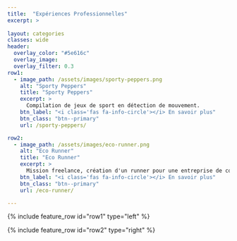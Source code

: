```yaml
---
title:  "Expériences Professionnelles"
excerpt: >
  
layout: categories
classes: wide
header:
  overlay_color: "#5e616c"
  overlay_image: 
  overlay_filter: 0.3
row1:
  - image_path: /assets/images/sporty-peppers.png
    alt: "Sporty Peppers"
    title: "Sporty Peppers"
    excerpt: >
      Compilation de jeux de sport en détection de mouvement.
    btn_label: "<i class='fas fa-info-circle'></i> En savoir plus"
    btn_class: "btn--primary"
    url: /sporty-peppers/

row2:
  - image_path: /assets/images/eco-runner.png
    alt: "Eco Runner"
    title: "Eco Runner"
    excerpt: >
      Mission freelance, création d'un runner pour une entreprise de conseil en investissement.
    btn_label: "<i class='fas fa-info-circle'></i> En savoir plus"
    btn_class: "btn--primary"
    url: /eco-runner/

---
```


{% include feature_row id="row1" type="left" %}

{% include feature_row id="row2" type="right" %}